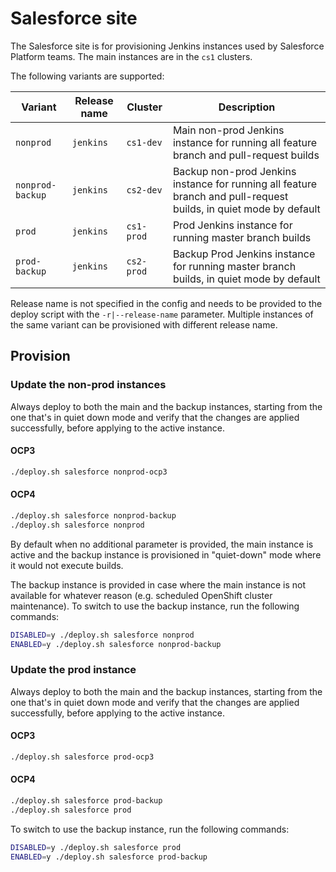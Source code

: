 # Salesforce site

The Salesforce site is for provisioning Jenkins instances used by Salesforce Platform teams. The main instances are in the `cs1`
clusters.

The following variants are supported:

| Variant          | Release name | Cluster    | Description                                                                                |
| ---------------- | ------------ | ---------- | ------------------------------------------------------------------------------------------ |
| `nonprod`        | `jenkins`    | `cs1-dev`  | Main non-prod Jenkins instance for running all feature branch and pull-request builds                             |
| `nonprod-backup` | `jenkins`    | `cs2-dev`  | Backup non-prod Jenkins instance for running all feature branch and pull-request builds, in quiet mode by default |
| `prod`           | `jenkins`    | `cs1-prod` | Prod Jenkins instance for running master branch builds                                     |
| `prod-backup`    | `jenkins`    | `cs2-prod` | Backup Prod Jenkins instance for running master branch builds, in quiet mode by default |

Release name is not specified in the config and needs to be provided to the deploy script with the `-r|--release-name`
parameter. Multiple instances of the same variant can be provisioned with different release name.

## Provision

### Update the non-prod instances

Always deploy to both the main and the backup instances, starting from the one that's in quiet down mode and verify that
the changes are applied successfully, before applying to the active instance.

#### OCP3
```sh
./deploy.sh salesforce nonprod-ocp3
```

#### OCP4
```sh
./deploy.sh salesforce nonprod-backup
./deploy.sh salesforce nonprod
```

By default when no additional parameter is provided, the main instance is active and the backup instance is provisioned
in "quiet-down" mode where it would not execute builds.

The backup instance is provided in case where the main instance is not available for whatever reason (e.g. scheduled
OpenShift cluster maintenance). To switch to use the backup instance, run the following commands:

```sh
DISABLED=y ./deploy.sh salesforce nonprod
ENABLED=y ./deploy.sh salesforce nonprod-backup
```

### Update the prod instance

Always deploy to both the main and the backup instances, starting from the one that's in quiet down mode and verify that
the changes are applied successfully, before applying to the active instance.

#### OCP3
```sh
./deploy.sh salesforce prod-ocp3
```

#### OCP4
```sh
./deploy.sh salesforce prod-backup
./deploy.sh salesforce prod
```

To switch to use the backup instance, run the following commands:

```sh
DISABLED=y ./deploy.sh salesforce prod
ENABLED=y ./deploy.sh salesforce prod-backup
```